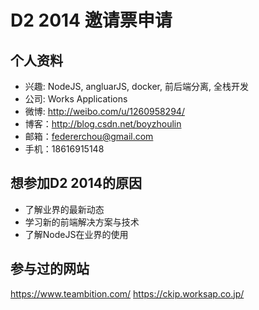 # D2 2014 邀请票申请

## 个人资料

- 兴趣: NodeJS, angluarJS, docker, 前后端分离, 全栈开发
- 公司: Works Applications
- 微博: http://weibo.com/u/1260958294/
- 博客：http://blog.csdn.net/boyzhoulin
- 邮箱：federerchou@gmail.com
- 手机：18616915148


## 想参加D2 2014的原因

- 了解业界的最新动态
- 学习新的前端解决方案与技术
- 了解NodeJS在业界的使用

## 参与过的网站
   https://www.teambition.com/
   https://ckip.worksap.co.jp/
   